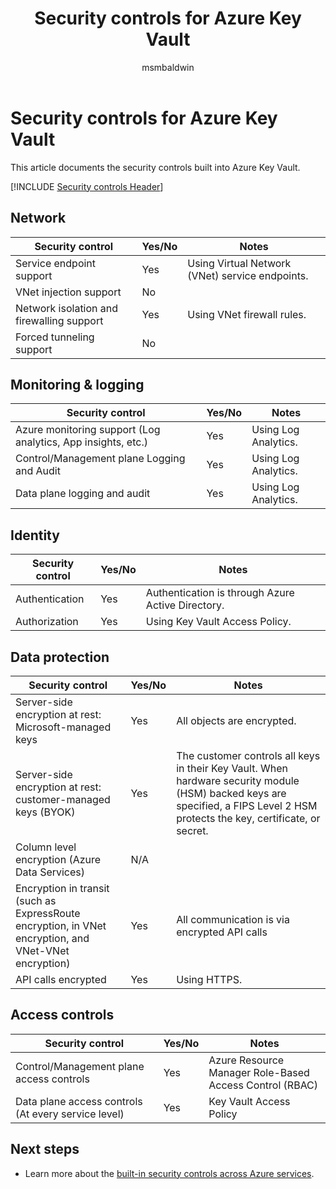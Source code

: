 ﻿---
title: Security controls for Azure Key Vault
description: A checklist of security controls for evaluating Azure Key Vault
services: key-vault
author: msmbaldwin
manager: barbkess

ms.service: key-vault
ms.topic: conceptual
ms.date: 04/16/2019
ms.author: mbaldwin

---
# Security controls for Azure Key Vault

This article documents the security controls built into Azure Key Vault. 

[!INCLUDE [Security controls Header](../../includes/security-controls-header.md)]

## Network

| Security control | Yes/No | Notes |
|---|---|--|
| Service endpoint support| Yes | Using Virtual Network (VNet) service endpoints. |
| VNet injection support| No |  |
| Network isolation and firewalling support| Yes | Using VNet firewall rules. |
| Forced tunneling support| No |  |

## Monitoring & logging

| Security control | Yes/No | Notes|
|---|---|--|
| Azure monitoring support (Log analytics, App insights, etc.)| Yes | Using Log Analytics. |
| Control/Management plane Logging and Audit| Yes | Using Log Analytics. |
| Data plane logging and audit| Yes | Using Log Analytics. |

## Identity

| Security control | Yes/No | Notes|
|---|---|--|
| Authentication| Yes | Authentication is through Azure Active Directory. |
| Authorization| Yes | Using Key Vault Access Policy. |

## Data protection

| Security control | Yes/No | Notes |
|---|---|--|
| Server-side encryption at rest: Microsoft-managed keys | Yes | All objects are encrypted. |
| Server-side encryption at rest: customer-managed keys (BYOK) | Yes | The customer controls all keys in their Key Vault. When hardware security module (HSM) backed keys are specified, a FIPS Level 2 HSM protects the key, certificate, or secret. |
| Column level encryption (Azure Data Services)| N/A |  |
| Encryption in transit (such as ExpressRoute encryption, in VNet encryption, and VNet-VNet encryption)| Yes | All communication is via encrypted API calls |
| API calls encrypted| Yes | Using HTTPS. |

## Access controls

| Security control | Yes/No | Notes|
|---|---|--|
| Control/Management plane access controls | Yes | Azure Resource Manager Role-Based Access Control (RBAC) |
| Data plane access controls (At every service level) | Yes | Key Vault Access Policy |

## Next steps

- Learn more about the [built-in security controls across Azure services](../security/fundamentals/security-controls.md).